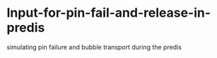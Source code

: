 # Input-for-pin-fail-and-release-in-predis
simulating pin failure and bubble transport during the predis

